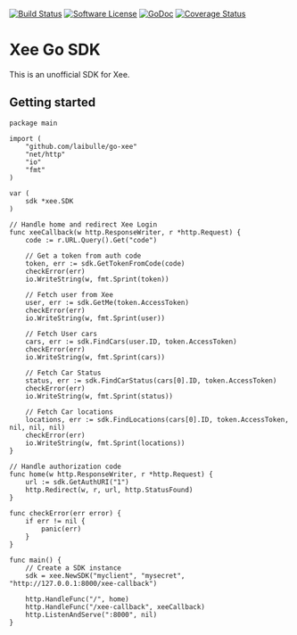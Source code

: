 [![Build Status](https://travis-ci.org/laibulle/go-xee.svg?branch=master)](https://travis-ci.org/laibulle/go-xee)
[![Software License](https://img.shields.io/badge/License-MIT-orange.svg?style=flat-square)](https://github.com/laibulle/go-xee/blob/master/LICENSE)
[![GoDoc](https://img.shields.io/badge/godoc-reference-blue.svg?style=flat-square)](https://godoc.org/github.com/laibulle/go-xee)
[![Coverage Status](http://codecov.io/github/laibulle/go-xee/coverage.svg?branch=master)](http://codecov.io/github/laibulle/go-xee?branch=master)

# Xee Go SDK

This is an unofficial SDK for Xee. 

## Getting started


    package main

    import (
        "github.com/laibulle/go-xee"
        "net/http"
        "io"
        "fmt"
    )

    var (
        sdk *xee.SDK
    )

    // Handle home and redirect Xee Login
    func xeeCallback(w http.ResponseWriter, r *http.Request) {
        code := r.URL.Query().Get("code")

        // Get a token from auth code
        token, err := sdk.GetTokenFromCode(code)
        checkError(err)
        io.WriteString(w, fmt.Sprint(token))

        // Fetch user from Xee
        user, err := sdk.GetMe(token.AccessToken)
        checkError(err)
        io.WriteString(w, fmt.Sprint(user))

        // Fetch User cars
        cars, err := sdk.FindCars(user.ID, token.AccessToken)
        checkError(err)
        io.WriteString(w, fmt.Sprint(cars))

        // Fetch Car Status
        status, err := sdk.FindCarStatus(cars[0].ID, token.AccessToken)
        checkError(err)
        io.WriteString(w, fmt.Sprint(status))

        // Fetch Car locations
        locations, err := sdk.FindLocations(cars[0].ID, token.AccessToken, nil, nil, nil)
        checkError(err)
        io.WriteString(w, fmt.Sprint(locations))
    }

    // Handle authorization code
    func home(w http.ResponseWriter, r *http.Request) {
        url := sdk.GetAuthURI("1")
        http.Redirect(w, r, url, http.StatusFound)
    }

    func checkError(err error) {
        if err != nil {
            panic(err)
        }
    }

    func main() {
        // Create a SDK instance
        sdk = xee.NewSDK("myclient", "mysecret", "http://127.0.0.1:8000/xee-callback")

        http.HandleFunc("/", home)
        http.HandleFunc("/xee-callback", xeeCallback)
        http.ListenAndServe(":8000", nil)
    }
